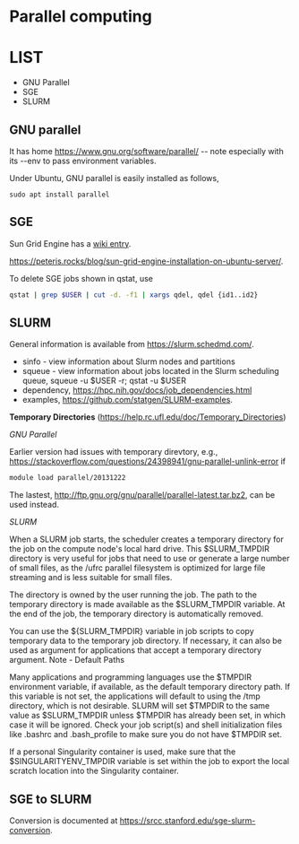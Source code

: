 # Parallel computing

# LIST

* GNU Parallel
* SGE
* SLURM

## GNU parallel

It has home https://www.gnu.org/software/parallel/ -- note especially with its --env to pass environment variables.

Under Ubuntu, GNU parallel is easily installed as follows,
```{bash}
sudo apt install parallel
```

## SGE

Sun Grid Engine has a [wiki entry](https://en.wikipedia.org/wiki/Oracle_Grid_Engine).

https://peteris.rocks/blog/sun-grid-engine-installation-on-ubuntu-server/.

To delete SGE jobs shown in qstat, use 
```bash
qstat | grep $USER | cut -d. -f1 | xargs qdel, qdel {id1..id2}
```

## SLURM

General information is available from https://slurm.schedmd.com/.

* sinfo - view information about Slurm nodes and partitions
* squeue - view information about jobs located in the Slurm scheduling queue, squeue -u $USER -r; qstat -u $USER
* dependency, https://hpc.nih.gov/docs/job_dependencies.html
* examples, https://github.com/statgen/SLURM-examples.

**Temporary Directories** (https://help.rc.ufl.edu/doc/Temporary_Directories)

*GNU Parallel*

Earlier version had issues with temporary direvtory, e.g., https://stackoverflow.com/questions/24398941/gnu-parallel-unlink-error
if 
```bash
module load parallel/20131222
```
The lastest, http://ftp.gnu.org/gnu/parallel/parallel-latest.tar.bz2, can be used instead.

*SLURM*

When a SLURM job starts, the scheduler creates a temporary directory for the job on the compute node's local hard drive. This $SLURM_TMPDIR directory is very useful for jobs that need to use or generate a large number of small files, as the /ufrc parallel filesystem is optimized for large file streaming and is less suitable for small files.

The directory is owned by the user running the job. The path to the temporary directory is made available as the $SLURM_TMPDIR variable. At the end of the job, the temporary directory is automatically removed.

You can use the ${SLURM_TMPDIR} variable in job scripts to copy temporary data to the temporary job directory. If necessary, it can also be used as argument for applications that accept a temporary directory argument.
Note - Default Paths

Many applications and programming languages use the $TMPDIR environment variable, if available, as the default temporary directory path. If this variable is not set, the applications will default to using the /tmp directory, which is not desirable. SLURM will set $TMPDIR to the same value as $SLURM_TMPDIR unless $TMPDIR has already been set, in which case it will be ignored. Check your job script(s) and shell initialization files like .bashrc and .bash_profile to make sure you do not have $TMPDIR set.

If a personal Singularity container is used, make sure that the $SINGULARITYENV_TMPDIR variable is set within the job to export the local scratch location into the Singularity container. 

## SGE to SLURM

Conversion is documented at https://srcc.stanford.edu/sge-slurm-conversion.
